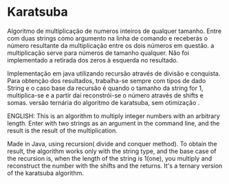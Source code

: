 # Karatsuba
Algoritmo de multiplicação de numeros inteiros de qualquer tamanho. Entre com duas strings como argumento na linha de comando e receberás o número resultante da multiplicação entre os dois números em questão. a multiplicação serve para números de tamanho qualquer. Não foi implementado a retirada dos zeros à esquerda no resultado.

Implementação em java utilizando recursão através de divisão e conquista. Para obtenção dos resultados, trabalha-se sempre com tipos de dado String e o caso base da recursão é quando o tamanho da string for 1, multiplica-se e a partir daí reconstrói-se o número através de shifts e somas. versão ternária do algoritmo de karatsuba, sem otimização . 


ENGLISH:
This is an algorithm to multiply integer numbers with an arbitrary length. Enter with two strings as an argument in the command line, and the result is the result of the multiplication. 

Made in Java, using recursion( divide and conquer method). To obtain the result, the algorithm works only with the string type, and the base case of the recursion is, when the length of the string is 1(one), you multiply and reconstruct the number with the shifts and the returns. It's a ternary version of the karatsuba algorithm.
